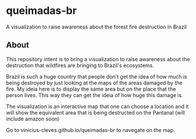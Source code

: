 # queimadas-br
A visualization to raise awareness about the forest fire destruction in Brazil

## About

This repository intent is to bring a visualization to raise awareness about the destruction that wildfires are bringing to Brazil's ecosystems. 

Brazil is such a huge country that people don't get the idea of how much is being destroyed by just looking at the maps of the areas damaged by the fire. My ideia here is to display the same area but on the place that the person lives. This way they can get the ideia of how huge this damage is. 

The visualization is an interactive map that one can choose a location and it will show the equivalent area that is being destructed on the Pantanal (will include amazon soon)

Go to vinicius-cleves.github.io/queimadas-br to navegate on the map.